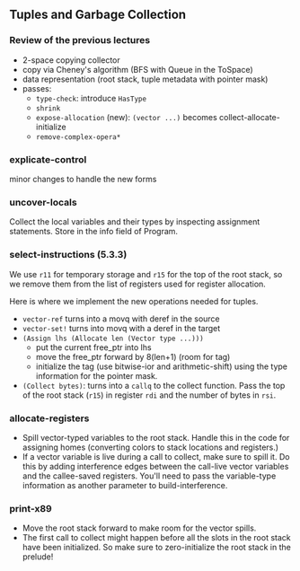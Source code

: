 ## Tuples and Garbage Collection

### Review of the previous lectures
  
* 2-space copying collector
* copy via Cheney's algorithm (BFS with Queue in the ToSpace)
* data representation (root stack, tuple metadata with pointer mask)
* passes:
    * `type-check`: introduce `HasType`
    * `shrink`
    * `expose-allocation` (new): `(vector ...)` becomes collect-allocate-initialize
    * `remove-complex-opera*`

### explicate-control
  
minor changes to handle the new forms
    
### uncover-locals
  
Collect the local variables and their types by inspecting
assignment statements. Store in the info field of Program.
  
### select-instructions (5.3.3)
  
We use `r11` for temporary storage and `r15` for the top of the root
stack, so we remove them from the list of registers used for
register allocation.

Here is where we implement the new operations needed for tuples.

* `vector-ref` turns into a movq with deref in the source
* `vector-set!` turns into movq with a deref in the target
* `(Assign lhs (Allocate len (Vector type ...)))`
   * put the current free_ptr into lhs
   * move the free_ptr forward by 8(len+1)   (room for tag)
   * initialize the tag (use bitwise-ior and arithmetic-shift)
     using the type information for the pointer mask.
* `(Collect bytes)`: turns into a `callq` to the collect function. 
  Pass the top of the root stack (`r15`) in register `rdi` and 
  the number of bytes in `rsi`.
       
### allocate-registers
  
* Spill vector-typed variables to the root stack. Handle this
  in the code for assigning homes (converting colors to
  stack locations and registers.)
* If a vector variable is live during a call to collect,
  make sure to spill it. Do this by adding interference edges
  between the call-live vector variables and the callee-saved
  registers. You'll need to pass the variable-type information
  as another parameter to build-interference.
  
### print-x89

* Move the root stack forward to make room for the vector spills.
* The first call to collect might happen before all the
  slots in the root stack have been initialized.
  So make sure to zero-initialize the root stack in the prelude!

